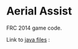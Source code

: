 Aerial Assist
============

FRC 2014 game code.

Link to 
[java files](src/edu/wpi/first/wpilibj/templates) 
:
